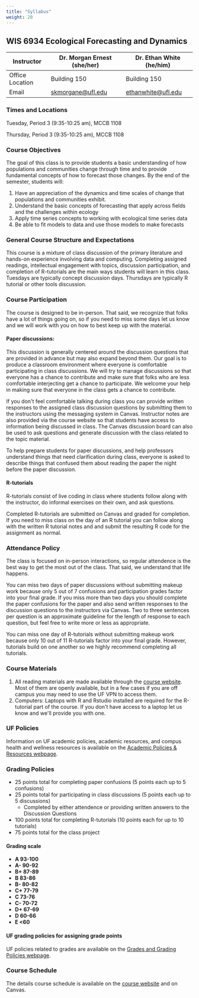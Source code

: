 ```yaml
---
title: "Syllabus"
weight: 20
---
```


## WIS 6934 Ecological Forecasting and Dynamics


| Instructor      | Dr. Morgan Ernest (she/her) | Dr. Ethan White (he/him) |
|-----------------|-----------------------------|--------------------------|
| Office Location | Building 150                | Building 150             |
| Email           | <skmorgane@ufl.edu>         | <ethanwhite@ufl.edu>     |

### Times and Locations

Tuesday, Period 3 (9:35-10:25 am), MCCB 1108

Thursday, Period 3 (9:35-10:25 am), MCCB 1108

### Course Objectives

The goal of this class is to provide students a basic understanding of
how populations and communities change through time and to provide fundamental
concepts of how to forecast those changes. By the end of the semester, students will:

1. Have an appreciation of the dynamics and time scales of change that populations and communities exhibit.
2. Understand the basic concepts of forecasting that apply across fields and the challenges within ecology
3. Apply time series concepts to working with ecological time series data
4. Be able to fit models to data and use those models to make forecasts

### General Course Structure and Expectations

This course is a mixture of class discussion of the primary literature and hands-on
experience involving data and computing. Completing assigned readings,
intellectual engagement with topics, discussion participation, and completion of
R-tutorials are the main ways students will learn in this class. Tuesdays are
typically concept discussion days. Thursdays are typically R tutorial or other tools
discussion.

### Course Participation

The course is designed to be in-person.
That said, we recognize that folks have a lot of things going on, so if you need to miss some days let us know and we will work with you on how to best keep up with the material.

#### Paper discussions:

This discussion is generally centered around the discussion questions that are provided
in advance but may also expand beyond them. Our goal is to produce a classroom environment where
everyone is comfortable participating in class discussions. We will try to manage discussions so
that everyone has a chance to contribute and make sure that folks who are less comfortable
interjecting get a chance to participate. We welcome your help in making sure that everyone
in the class gets a chance to contribute.

If you don't feel comfortable talking during class you can provide written responses to the assigned class discussion questions by submitting them to the instructors using the messaging system in Canvas. Instructor notes are also provided via the course website so that students have access to information being discussed in class. The Canvas discussion board can also be used to ask questions and generate discussion with the class related to the topic material.

To help prepare students for paper discussions, and help professors understand things that need clarification during class, everyone is asked to describe things that confused them about reading the paper the night before the paper discussion.

#### R-tutorials

R-tutorials consist of live coding in class where students follow along with the instructor, do informal exercises on their own, and ask questions.

Completed R-tutorials are submitted on Canvas and graded for completion. If you need to miss class on the day of an R tutorial you can follow along with the written R tutorial notes and and submit the resulting R code for the assignment as normal.

### Attendance Policy

The class is focused on in-person interactions, so regular attendence is the best way to get the most out of the class.
That said, we understand that life happens.

You can miss two days of paper discussions without submitting makeup work because only 5 out of 7 confusions and participation grades factor into your final grade.
If you miss more than two days you should complete the paper confusions for the paper and also send written responses to the discussion questions to the instructors via Canvas.
Two to three sentences per question is an approximate guideline for the length of response to each question, but feel free to write more or less as appropriate.

You can miss one day of R-tutorials without submitting makeup work because only 10 out of 11 R-tutorials factor into your final grade.
However, tutorials build on one another so we highly recommend completing all tutorials.

### Course Materials

1. All reading materials are made available through the [course website](https://course.naturecast.org/). Most of them are openly available, but in a few cases if you are off campus you may need to use the UF VPN to access them.
2. Computers: Laptops with R and Rstudio installed are required for the R-tutorial part of the course. If you don't have access to a laptop let us know and we'll provide you with one.

### UF Policies

Information on UF academic policies, academic resources, and compus health and wellness resources is available on the [Academic Policies & Resources webpage](https://go.ufl.edu/syllabuspolicies).

### Grading Policies

- 25 points total for completing paper confusions (5 points each up to 5 confusions)
- 25 points total for participating in class discussions (5 points each up to 5 discussions)
  - Completed by either attendence or providing written answers to the Discussion Questions
- 100 points total for completing R-tutorials (10 points each for up to 10 tutorials)
- 75 points total for the class project

#### Grading scale

-   **A 93-100**
-   **A- 90-92**
-   **B+ 87-89**
-   **B 83-86**
-   **B- 80-82**
-   **C+ 77-79**
-   **C 73-76**
-   **C- 70-72**
-   **D+ 67-69**
-   **D 60-66**
-   **E <60**

#### UF grading policies for assigning grade points
UF policies related to grades are available on the [Grades and Grading Policies webpage](https://catalog.ufl.edu/UGRD/academic-regulations/grades-grading-policies/).

### Course Schedule

The details course schedule is available on the [course website](https://course.naturecast.org/schedule) and on Canvas.
